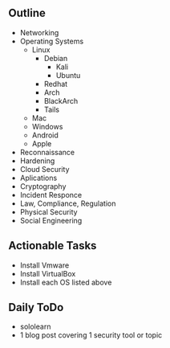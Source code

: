 ---
---

## Outline 

- Networking 
- Operating Systems 
  - Linux 
      - Debian 
        - Kali 
        - Ubuntu
      - Redhat
      - Arch 
      - BlackArch 
      - Tails
  - Mac 
  - Windows 
  - Android 
  - Apple
- Reconnaissance 
- Hardening
- Cloud Security
- Aplications
- Cryptography 
- Incident Responce
- Law, Compliance, Regulation
- Physical Security
- Social Engineering


## Actionable Tasks 

- Install Vmware 
- Install VirtualBox 
- Install each OS listed above



## Daily ToDo 
- sololearn 
- 1 blog post covering 1 security tool or topic
